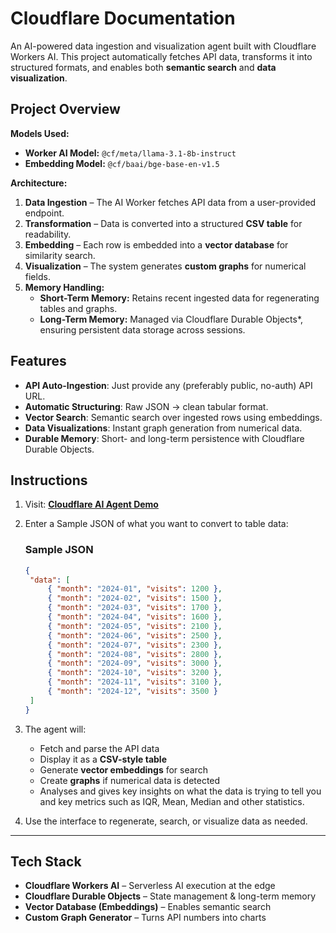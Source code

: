 # Cloudflare Documentation

An AI-powered data ingestion and visualization agent built with Cloudflare Workers AI. This project automatically fetches API data, transforms it into structured formats, and enables both **semantic search** and **data visualization**.

## Project Overview

**Models Used:**

- **Worker AI Model:** `@cf/meta/llama-3.1-8b-instruct`
- **Embedding Model:** `@cf/baai/bge-base-en-v1.5`

**Architecture:**

1. **Data Ingestion** – The AI Worker fetches API data from a user-provided endpoint.
2. **Transformation** – Data is converted into a structured **CSV table** for readability.
3. **Embedding** – Each row is embedded into a **vector database** for similarity search.
4. **Visualization** – The system generates **custom graphs** for numerical fields.
5. **Memory Handling:**
   - **Short-Term Memory:** Retains recent ingested data for regenerating tables and graphs.
   - **Long-Term Memory:** Managed via Cloudflare Durable Objects\*, ensuring persistent data storage across sessions.

## Features

- **API Auto-Ingestion**: Just provide any (preferably public, no-auth) API URL.
- **Automatic Structuring**: Raw JSON → clean tabular format.
- **Vector Search**: Semantic search over ingested rows using embeddings.
- **Data Visualizations**: Instant graph generation from numerical data.
- **Durable Memory**: Short- and long-term persistence with Cloudflare Durable Objects.

## Instructions

1. Visit: **[Cloudflare AI Agent Demo](https://falling-bonus-907a.baronliu1993.workers.dev/)**
2. Enter a Sample JSON of what you want to convert to table data:
   ### Sample JSON
   ```json
   {
   	"data": [
   		{ "month": "2024-01", "visits": 1200 },
   		{ "month": "2024-02", "visits": 1500 },
   		{ "month": "2024-03", "visits": 1700 },
   		{ "month": "2024-04", "visits": 1600 },
   		{ "month": "2024-05", "visits": 2100 },
   		{ "month": "2024-06", "visits": 2500 },
   		{ "month": "2024-07", "visits": 2300 },
   		{ "month": "2024-08", "visits": 2800 },
   		{ "month": "2024-09", "visits": 3000 },
   		{ "month": "2024-10", "visits": 3200 },
   		{ "month": "2024-11", "visits": 3100 },
   		{ "month": "2024-12", "visits": 3500 }
   	]
   }
   ```
3. The agent will:
   - Fetch and parse the API data
   - Display it as a **CSV-style table**
   - Generate **vector embeddings** for search
   - Create **graphs** if numerical data is detected
   - Analyses and gives key insights on what the data is trying to tell you and key metrics such as IQR, Mean, Median and other statistics.

4. Use the interface to regenerate, search, or visualize data as needed.

---

## Tech Stack

- **Cloudflare Workers AI** – Serverless AI execution at the edge
- **Cloudflare Durable Objects** – State management & long-term memory
- **Vector Database (Embeddings)** – Enables semantic search
- **Custom Graph Generator** – Turns API numbers into charts
